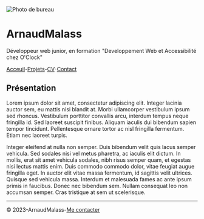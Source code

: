![Photo de bureau](https://c8.alamy.com/compfr/2g2ccw3/bandeau-large-sur-fond-bleu-clair-disposition-plate-clavier-casque-ordinateur-portable-smartphone-concept-bureau-a-domicile-formation-en-ligne-webinaires-2g2ccw3.jpg)
# ArnaudMalass

Développeur web junior, en formation "Developpement Web et Accessibilité chez O'Clock"

[Acceuil](https://github.com/ArnaudMalass/S01E11-Atelier-Recap/blob/main/readme.md)-[Projets](https://github.com/ArnaudMalass/S01E11-Atelier-Recap/blob/main/projets.md)-[CV](https://github.com/ArnaudMalass/S01E11-Atelier-Recap/blob/main/cv.md)-[Contact](https://github.com/ArnaudMalass/S01E11-Atelier-Recap/blob/main/contact.md)


## Présentation
Lorem ipsum dolor sit amet, consectetur adipiscing elit. Integer lacinia auctor sem, eu mattis nisi blandit at. Morbi ullamcorper vestibulum ipsum sed rhoncus. Vestibulum porttitor convallis arcu, interdum tempus neque fringilla id. Sed laoreet suscipit finibus. Aliquam iaculis dui bibendum sapien tempor tincidunt. Pellentesque ornare tortor ac nisl fringilla fermentum. Etiam nec laoreet turpis.

Integer eleifend at nulla non semper. Duis bibendum velit quis lacus semper vehicula. Sed sodales nisi vel metus pharetra, ac iaculis elit dictum. In mollis, erat sit amet vehicula sodales, nibh risus semper quam, et egestas nisi lectus mattis enim. Duis commodo commodo dolor, vitae feugiat augue fringilla eget. In auctor elit vitae massa fermentum, id sagittis velit ultrices. Quisque sed vehicula massa. Interdum et malesuada fames ac ante ipsum primis in faucibus. Donec nec bibendum sem. Nullam consequat leo non accumsan semper. Cras tristique at sem ut scelerisque.

---
:copyright: 2023-ArnaudMalass-[Me contacter](https://github.com/ArnaudMalass/S01E11-Atelier-Recap/blob/main/contact.md) 


